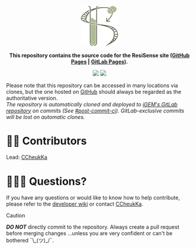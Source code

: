 <div align="center">

<picture>
    <source width="100px" media="(prefers-color-scheme: dark)" srcset="https://raw.githubusercontent.com/ResiSense/ResiSense.github.io/main/assets/logos/resisense/ResiSense%20Brown%20Logo.svg">
    <source width="100px" media="(prefers-color-scheme: light)" srcset="https://raw.githubusercontent.com/ResiSense/ResiSense.github.io/main/assets/logos/resisense/ResiSense%20Green%20Logo.svg">
    <img width="100px" src="https://raw.githubusercontent.com/ResiSense/ResiSense.github.io/main/assets/logos/resisense/ResiSense%20Green%20Logo.svg">
</picture>

**This repository contains the source code for the ResiSense site ([GitHub Pages](https://resisense.github.io) | [GitLab Pages](https://2024.igem.wiki/hongkong-cuhk)).**  

[![](https://img.shields.io/github/actions/workflow/status/ResiSense/ResiSense.github.io/full-ci-pipeline.yaml?branch=main&style=flat-square&label=GitHub%20CI&labelColor=%236e5494&cacheSeconds=0)](https://github.com/ResiSense/ResiSense.github.io/actions/workflows/full-ci-pipeline.yaml)
[![](https://img.shields.io/gitlab/pipeline-status/2024%2Fhongkong-cuhk?gitlab_url=https%3A%2F%2Fgitlab.igem.org&branch=main&style=flat-square&label=GitLab%20CI&labelColor=%23fc6d26&cacheSeconds=0)](https://gitlab.igem.org/2024/hongkong-cuhk/-/pipelines)

</div>

Please note that this repository can be accessed in many locations via clones, but the one hosted on [GitHub](https://github.com/ResiSense/ResiSense.github.io) should always be regarded as the authoritative version.  
*The repository is automatically cloned and deployed to [iGEM's GitLab repository](https://gitlab.igem.org/2024/hongkong-cuhk) on commits (See [#post-commit-ci](/DEV-WIKI.md#post-commit-ci)). GitLab-exclusive commits will be lost on automatic clones.*  

# ✍🏻 Contributors
Lead: [CCheukKa](https://github.com/CCheukKa)

# 🙋🏻‍♂️ Questions?
If you have any questions or would like to know how to help contribute, please refer to the [developer wiki](/DEV-WIKI.md) or contact [CCheukKa](https://github.com/CCheukKa).  

> [!CAUTION]  
> ***DO NOT*** directly commit to the repository. Always create a pull request before merging changes ...unless you are very confident or can't be bothered ¯\\\_(ツ)\_/¯.  